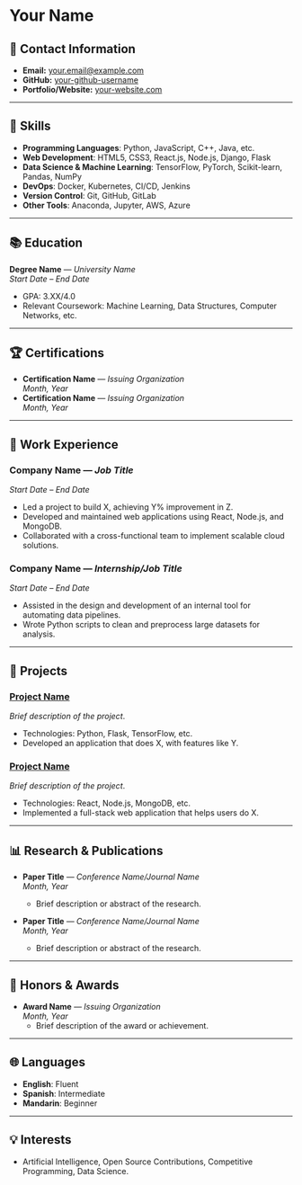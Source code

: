 # Your Name

## 💼 Contact Information
- **Email:** your.email@example.com
- **GitHub:** [your-github-username](https://github.com/your-github-username)
- **Portfolio/Website:** [your-website.com](https://your-website.com)

---

## 🔧 Skills
- **Programming Languages**: Python, JavaScript, C++, Java, etc.
- **Web Development**: HTML5, CSS3, React.js, Node.js, Django, Flask
- **Data Science & Machine Learning**: TensorFlow, PyTorch, Scikit-learn, Pandas, NumPy
- **DevOps**: Docker, Kubernetes, CI/CD, Jenkins
- **Version Control**: Git, GitHub, GitLab
- **Other Tools**: Anaconda, Jupyter, AWS, Azure

---

## 📚 Education
**Degree Name** — *University Name*  
*Start Date – End Date*  
- GPA: 3.XX/4.0  
- Relevant Coursework: Machine Learning, Data Structures, Computer Networks, etc.

---

## 🏆 Certifications
- **Certification Name** — *Issuing Organization*  
  *Month, Year*  
- **Certification Name** — *Issuing Organization*  
  *Month, Year*

---

## 💼 Work Experience

### Company Name — *Job Title*  
*Start Date – End Date*  
- Led a project to build X, achieving Y% improvement in Z.
- Developed and maintained web applications using React, Node.js, and MongoDB.
- Collaborated with a cross-functional team to implement scalable cloud solutions.

### Company Name — *Internship/Job Title*  
*Start Date – End Date*  
- Assisted in the design and development of an internal tool for automating data pipelines.
- Wrote Python scripts to clean and preprocess large datasets for analysis.

---

## 🚀 Projects

### [Project Name](https://github.com/your-username/project-repo)  
*Brief description of the project*.  
- Technologies: Python, Flask, TensorFlow, etc.
- Developed an application that does X, with features like Y.

### [Project Name](https://github.com/your-username/project-repo)  
*Brief description of the project*.  
- Technologies: React, Node.js, MongoDB, etc.
- Implemented a full-stack web application that helps users do X.

---

## 📊 Research & Publications
- **Paper Title** — *Conference Name/Journal Name*  
  *Month, Year*  
  - Brief description or abstract of the research.
  
- **Paper Title** — *Conference Name/Journal Name*  
  *Month, Year*  
  - Brief description or abstract of the research.

---

## 🏅 Honors & Awards
- **Award Name** — *Issuing Organization*  
  *Month, Year*  
  - Brief description of the award or achievement.

---

## 🌐 Languages
- **English**: Fluent
- **Spanish**: Intermediate
- **Mandarin**: Beginner

---

## 💡 Interests
- Artificial Intelligence, Open Source Contributions, Competitive Programming, Data Science.

